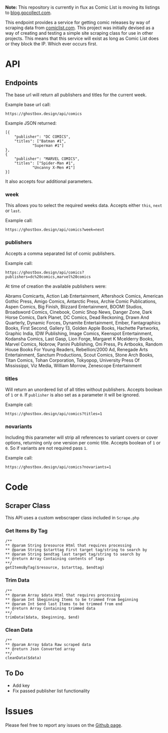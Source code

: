**Note:** This repository is currently in flux as Comic List is moving its listings to [blog.gocollect.com](https://blog.gocollect.com/category/comiclist/).

This endpoint provides a service for getting comic releases by way of scraping data from [comiclist.com](http://www.comiclist.com/index.php). This project was initially devised as a way of creating and testing a simple site scraping class for use in other projects. This means that this service will exist as long as Comic List does or they block the IP. Which ever occurs first.

# API

## Endpoints

The base url will return all publishers and titles for the current week.

Example base url call:
```
https://ghostbox.design/api/comics
```

Example JSON returned:

```
[{
	"publisher": "DC COMICS",
	"titles": ["Batman #1",
            "Superman #1"]
},
{
	"publisher": "MARVEL COMICS",
	"titles": ["Spider-Man #1",
            "Uncanny X-Men #1"]
}]
```

It also accepts four additional parameters.

### week

This allows you to select the required weeks data. Accepts either ```this```, ```next``` or ```last```.

Example call:
```
https://ghostbox.design/api/comics?week=next
```

### publishers

Accepts a comma separated list of comic publishers.

Example call:
```
https://ghostbox.design/api/comics?publishers=dc%20comics,marvel%20comics
```

At time of creation the available publishers were:

Abrams Comicarts, Action Lab Entertainment, Aftershock Comics, American Gothic Press, Amigo Comics, Antarctic Press, Archie Comic Publications, Aspen Comics, Big Finish, Blizzard Entertainment, BOOM! Studios, Broadsword Comics, Cinebook, Comic Shop News, Danger Zone, Dark Horse Comics, Dark Planet, DC Comics, Dead Reckoning, Drawn And Quarterly, Dynamic Forces, Dynamite Entertainment, Ember, Fantagraphics Books, First Second, Gallery 13, Golden Apple Books, Hachette Partworks, Graphic India, IDW Publishing, Image Comics, Keenspot Entertainment, Kodansha Comics, Last Gasp, Lion Forge, Margaret K Mcelderry Books, Marvel Comics, Nobrow, Panini Publishing, Oni Press, Ps Artbooks, Random House Books For Young Readers, Rebellion/2000 Ad, Renegade Arts Entertainment, Sanctum Productions, Scout Comics, Stone Arch Books, Titan Comics, Tohan Corporation, Tokyopop, University Press Of Mississippi, Viz Media, William Morrow, Zenescope Entertainment

### titles

Will return an unordered list of all titles without publishers. Accepts boolean of ```1``` or ```0```.
If ```publisher``` is also set as a parameter it will be ignored.

Example call:
```
https://ghostbox.design/api/comics?titles=1
```

### novariants

Including this parameter will strip all references to variant covers or cover options, returning only one version per comic title. Accepts boolean of ```1``` or ```0```. So if variants are not required pass ```1```.

Example call:
```
https://ghostbox.design/api/comics?novariants=1
```

# Code

## Scraper Class

This API uses a custom webscraper class included in ```Scrape.php```


### Get Items By Tag

```
/**
** @param String $resource Html that requires processing
** @param String $starttag First target tag/string to search by
** @param String $endtag last target tag/string to search by
** @return Array Containing contents of tags
**/
getItemsByTag($resource, $starttag, $endtag)
```

### Trim Data

```
/**
** @param Array $data Html that requires processing
** @param Int $beginning Items to be trimmed from beginning
** @param Int $end last Items to be trimmed from end
** @return Array Containing trimmed data
**/
trimData($data, $beginning, $end)
```

### Clean Data

```
/**
** @param Array $data Raw scraped data
** @return Json Converted array
**/
cleanData($data)
```

## To Do

* Add key
* Fix passed publisher list functionality

# Issues

Please feel free to report any issues on the [Github page](https://github.com/raw-bit/ComicsAPI/issues).
